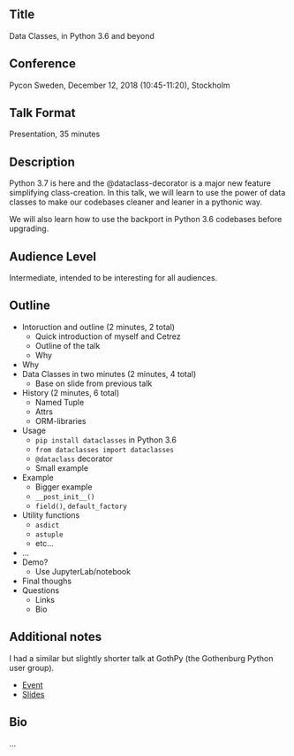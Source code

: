 ## Title
Data Classes, in Python 3.6 and beyond

## Conference
Pycon Sweden, December 12, 2018 (10:45-11:20), Stockholm

## Talk Format
Presentation, 35 minutes

## Description
Python 3.7 is here and the @dataclass-decorator is a major new feature 
simplifying class-creation. In this talk, we will learn to use the power of 
data classes to make our codebases cleaner and leaner in a pythonic way.

We will also learn how to use the backport in Python 3.6 codebases before 
upgrading.

## Audience Level
Intermediate, intended to be interesting for all audiences.

## Outline
 - Intoruction and outline (2 minutes, 2 total)
   - Quick introduction of myself and Cetrez
   - Outline of the talk
   - Why
 - Why
 - Data Classes in two minutes (2 minutes, 4 total)
   - Base on slide from previous talk
 - History (2 minutes, 6 total)
   - Named Tuple
   - Attrs
   - ORM-libraries
 - Usage
   - `pip install dataclasses` in Python 3.6
   - `from dataclasses import dataclasses`
   - `@dataclass` decorator
   - Small example
 - Example
   - Bigger example
   - `__post_init__()`
   - `field()`, `default_factory`
 - Utility functions
   - `asdict`
   - `astuple`
   - etc...
 - ...
 - Demo? 
   - Use JupyterLab/notebook
 - Final thoughs
 - Questions
   - Links
   - Bio

## Additional notes
I had a similar but slightly shorter talk at GothPy (the Gothenburg Python user
group). 
 - [Event](https://www.meetup.com/GothPy/events/249499024/)
 - [Slides](https://slides.com/hultner/python-dataclasses-gothpy-alexander-hultner#/)

## Bio
...

